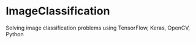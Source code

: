# ImageClassification
Solving image classification problems using TensorFlow, Keras, OpenCV, Python
